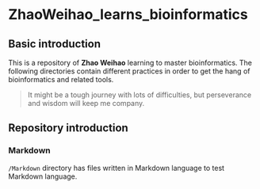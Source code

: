 # ZhaoWeihao_learns_bioinformatics

## Basic introduction

This is a repository of **Zhao Weihao** learning to master bioinformatics. The following directories contain different practices in order to get the hang of bioinformatics and related tools.

>It might be a tough journey with lots of difficulties, but perseverance and wisdom will keep me company. 

## Repository introduction

### Markdown

`/Markdown` directory has files written in Markdown language to test Markdown language.
